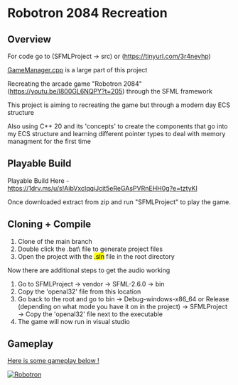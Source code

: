 # Robotron 2084 Recreation

## Overview

For code go to (SFMLProject -> src) or (https://tinyurl.com/3r4nevhp)

[GameManager.cpp](https://github.com/Brad0408/ArcadeGame/blob/main/SFMLProject/src/GameManager.cpp) is a large part of this project

Recreating the arcade game "Robotron 2084" (https://youtu.be/l800GL6NQPY?t=205) through the SFML framework

This project is aiming to recreating the game but through a modern day ECS structure

Also using C++ 20 and its 'concepts' to create the components that go into my ECS structure and learning different pointer types to deal with memory managment for the first time


## Playable Build

Playable Build Here - https://1drv.ms/u/s!AibVxcIqqiJcit5eReGAsPVRnEHH0g?e=tztyKl

Once downloaded extract from zip and run "SFMLProject" to play the game.


## Cloning + Compile

1) Clone of the main branch
2) Double click the \.bat\ file to generate project files
3) Open the project with the <mark>.sln</mark> file in the root directory

Now there are additional steps to get the audio working
1) Go to SFMLProject -> vendor -> SFML-2.6.0 -> bin
2) Copy the 'openal32' file from this location
3) Go back to the root and go to bin -> Debug-windows-x86_64 or Release (depending on what mode you have it on in the project) -> SFMLProject -> Copy the 'openal32' file next to the executable
4) The game will now run in visual studio


## Gameplay

<ins> Here is some gameplay below ! </ins>

[![Robotron](https://i.ytimg.com/vi/adypIm5LvcQ/maxresdefault.jpg?sqp=-oaymwEmCIAKENAF8quKqQMa8AEB-AH-CYAC0AWKAgwIABABGH8gEygTMA8=&amp;rs=AOn4CLBGf-b7ap22g0jiwROJa1cqly0JDQ)](https://youtu.be/adypIm5LvcQ)
